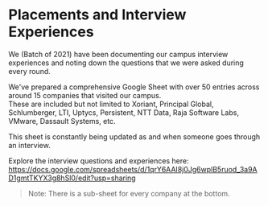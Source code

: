 # Placements and Interview Experiences

We (Batch of 2021) have been documenting our campus interview experiences and noting down the questions that we were asked during every round.  

We've prepared a comprehensive Google Sheet with over 50 entries across around 15 companies that visited our campus.  
These are included but not limited to Xoriant, Principal Global, Schlumberger, LTI, Uptycs, Persistent, NTT Data, Raja Software Labs, VMware, Dassault Systems, etc.

This sheet is constantly being updated as and when someone goes through an interview.  

Explore the interview questions and experiences here:  
https://docs.google.com/spreadsheets/d/1qrY6AAI8j0Jg6wplB5ruod_3a9AD1gmtTKYX3g8hSl0/edit?usp=sharing

> Note: There is a sub-sheet for every company at the bottom.
